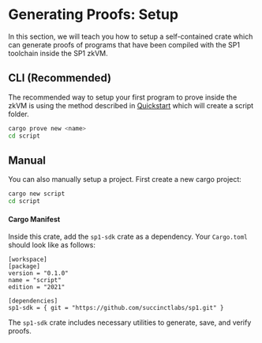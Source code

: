 # Generating Proofs: Setup

In this section, we will teach you how to setup a self-contained crate which can generate proofs of programs that have been compiled with the SP1 toolchain inside the SP1 zkVM.

## CLI (Recommended)

The recommended way to setup your first program to prove inside the zkVM is using the method described in [Quickstart](../getting-started/quickstart.md) which will create a script folder.

```bash
cargo prove new <name>
cd script
```


## Manual

You can also manually setup a project. First create a new cargo project:

```bash
cargo new script
cd script
```

#### Cargo Manifest

Inside this crate, add the `sp1-sdk` crate as a dependency. Your `Cargo.toml` should look like as follows:

```rust,noplayground
[workspace]
[package]
version = "0.1.0"
name = "script"
edition = "2021"

[dependencies]
sp1-sdk = { git = "https://github.com/succinctlabs/sp1.git" }
```

The `sp1-sdk` crate includes necessary utilities to generate, save, and verify proofs.
